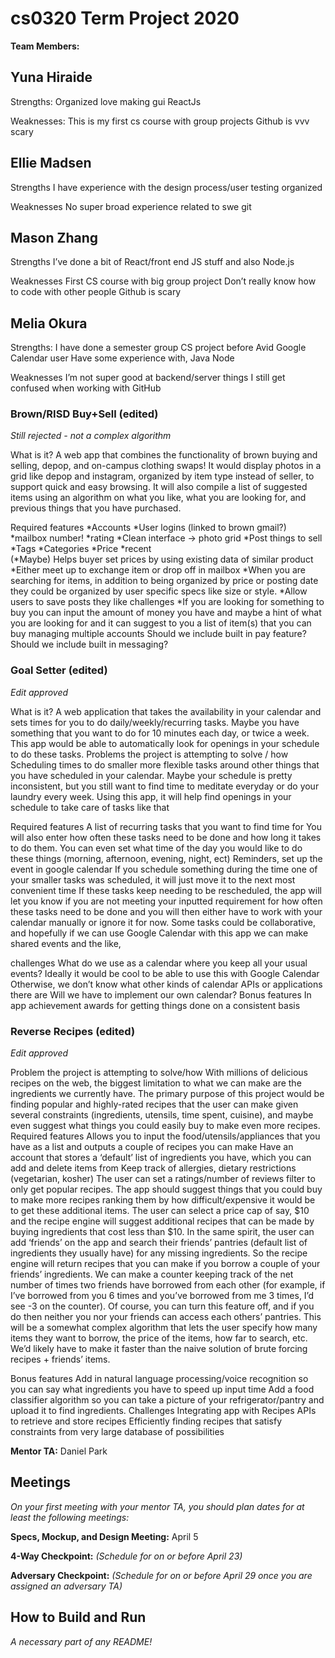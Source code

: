 # cs0320 Term Project 2020

**Team Members:** 

## Yuna Hiraide 

Strengths:
Organized
love making gui
ReactJs

Weaknesses:
This is my first cs course with group projects
Github is vvv scary


## Ellie Madsen

Strengths
I have experience with the design process/user testing
organized

Weaknesses
No super broad experience related to swe
git


## Mason Zhang

Strengths 
I’ve done a bit of React/front end JS stuff and also Node.js

Weaknesses
First CS course with big group project
Don’t really know how to code with other people
Github is scary


## Melia Okura

Strengths:
I have done a semester group CS project before
Avid Google Calendar user
Have some experience with, Java Node

Weaknesses
I’m not super good at backend/server things
I still get confused when working with GitHub

### Brown/RISD Buy+Sell (edited)
_Still rejected - not a complex algorithm_

What is it?
A web app that combines the functionality of brown buying and selling, depop, and on-campus clothing swaps! It would display photos in a grid like depop and instagram, organized by item type instead of seller, to support quick and easy browsing. It will also compile a list of suggested items using an algorithm on what you like, what you are looking for, and previous things that you have purchased.

Required features
*Accounts
  *User logins (linked to brown gmail?)
  *mailbox number!
  *rating
*Clean interface -> photo grid
*Post things to sell
  *Tags
  *Categories
  *Price
  *recent	
(*Maybe) Helps buyer set prices by using existing data of similar product
*Either meet up to exchange item or drop off in mailbox
*When you are searching for items, in addition to being organized by price or posting date they could be organized by user specific specs like size or style.
*Allow users to save posts they like
challenges
*If you are looking for something to buy you can input the amount of money you have and maybe a hint of what you are looking for and it can suggest to you a list of item(s) that you can buy
managing multiple accounts
Should we include built in pay feature?
Should we include built in messaging?

### Goal Setter (edited)
_Edit approved_

What is it?
A web application that takes the availability in your calendar and sets times for you to do daily/weekly/recurring tasks. Maybe you have something that you want to do for 10 minutes each day, or twice a week. This app would be able to automatically look for openings in your schedule to do these tasks.
Problems the project is attempting to solve / how
Scheduling times to do smaller more flexible tasks around other things that you have scheduled in your calendar. Maybe your schedule is pretty inconsistent, but you still want to find time to meditate everyday or do your laundry every week. Using this app, it will help find openings in your schedule to take care of tasks like that

Required features
A list of recurring tasks that you want to find time for 
You will also enter how often these tasks need to be done and how long it takes to do them. 
You can even set what time of the day you would like to do these things (morning, afternoon, evening, night, ect)
Reminders, set up the event in google calendar
If you schedule something during the time one of your smaller tasks was scheduled, it will just move it to the next most convenient time
If these tasks keep needing to be rescheduled, the app will let you know if you are not meeting your inputted requirement for how often these tasks need to be done and you will then either have to work with your calendar manually or ignore it for now.
Some tasks could be collaborative, and hopefully if we can use Google Calendar with this app we can make shared events and the like, 

challenges
What do we use as a calendar where you keep all your usual events? Ideally it would be cool to be able to use this with Google Calendar
Otherwise, we don’t know what other kinds of calendar APIs or applications there are
Will we have to implement our own calendar?
Bonus features
In app achievement awards for getting things done on a consistent basis


### Reverse Recipes (edited)
_Edit approved_

<Reverse Recipes>
Problem the project is attempting to solve/how
With millions of delicious recipes on the web, the biggest limitation to what we can make are the ingredients we currently have. The primary purpose of this project would be finding popular and highly-rated recipes that the user can make given several constraints (ingredients, utensils, time spent, cuisine), and maybe even suggest what things you could easily buy to make even more recipes.
Required features
Allows you to input the food/utensils/appliances that you have as a list and outputs a couple of recipes you can make
Have an account that stores a ‘default’ list of ingredients you have, which you can add and delete items from
Keep track of allergies, dietary restrictions (vegetarian, kosher)
The user can set a ratings/number of reviews filter to only get popular recipes. 
The app should suggest things that you could buy to make more recipes ranking them by how difficult/expensive it would be to get these additional items. The user can select a price cap of say, $10 and the recipe engine will suggest additional recipes that can be made by buying ingredients that cost less than $10. 
In the same spirit, the user can add ‘friends’ on the app and search their friends’ pantries (default list of ingredients they usually have) for any missing ingredients. So the recipe engine will return recipes that you can make if you borrow a couple of your friends’ ingredients. We can make a counter keeping track of the net number of times two friends have borrowed from each other (for example, if I’ve borrowed from you 6 times and you’ve borrowed from me 3 times, I’d see -3 on the counter).
Of course, you can turn this feature off, and if you do then neither you nor your friends can access each others’ pantries. 
This will be a somewhat complex algorithm that lets the user specify how many items they want to borrow, the price of the items, how far to search, etc. We’d likely have to make it faster than the naive solution of brute forcing recipes + friends’ items.


Bonus features
Add in natural language processing/voice recognition so you can say what ingredients you have to speed up input time
Add a food classifier algorithm so you can take a picture of your refrigerator/pantry and upload it to find ingredients.
Challenges
Integrating app with Recipes APIs to retrieve and store recipes
Efficiently finding recipes that satisfy constraints from very large database of possibilities


**Mentor TA:** Daniel Park

## Meetings
_On your first meeting with your mentor TA, you should plan dates for at least the following meetings:_

**Specs, Mockup, and Design Meeting:** April 5

**4-Way Checkpoint:** _(Schedule for on or before April 23)_

**Adversary Checkpoint:** _(Schedule for on or before April 29 once you are assigned an adversary TA)_

## How to Build and Run
_A necessary part of any README!_



